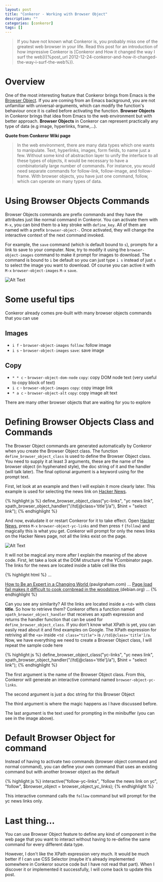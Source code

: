 ```yaml
---
layout: post
title: "Conkeror - Working with Browser Object"
description: ""
categories: [conkeror]
tags: []
---
```



> If you have not known what Conkeror is, you probably miss one of the greatest
> web browser in your life. Read this post for an introduction of how impressive
> Conkeror is
> [Conkeror and How it changed the way I surf the web]({%post_url 2012-12-24-conkeror-and-how-it-changed-the-way-i-surf-the-web%}).

# Overview

One of the most interesting feature that Conkeror brings from Emacs is the
[Browser Object](http://conkeror.org/BrowserObjects). If you are coming from an
Emacs background, you are not unfamiliar with universal-arguments, which can
modify the function's behaviour once it is called before activating the
function. **Browser Objects** in Conkeror brings that idea from Emacs to the web
environment but with better approach. **Browser Objects** in Conkeror can
represent practically any type of data (e.g image, hyperlinks, frame,...).

**Quote from Conkeror Wiki page**

> In the web environment, there are many data types which one wants to
> manipulate. Text, hyperlinks, images, form fields, to name just a few. Without
> some kind of abstraction layer to unify the interface to all these types of
> objects, it would be necessary to have a combinatorially large number of
> commands. For instance, you would need separate commands for follow-link,
> follow-image, and follow-frame. With browser objects, you have just one
> command, follow, which can operate on many types of data.

<!-- more -->

# Using Browser Objects Commands

Browser Objects commands are prefix commands and they have the attributes just
like normal command in Conkeror. You can activate them with `M-x`, you can
bind them to a key stroke with `define_key`. All of them are named with a prefix
`browser-object-`. Once activated, they will change the interactive context of
the next command invoked.

For example, the `save` command (which is default bound to `s`), prompts for a
link to save to your computer. Now, try to modify it using the
`browser-object-images` command to make it prompt for images to download.
The command is bound to `i` be default so you can just type `i s` instead of
just `s` to select the image you want to download. Of course you can active it
with `M-x` `browser-object-images` `M-x` `save`.

![Alt Text](/files/2014-12-21-conkeror-working-with-browser-object/image.png)

# Some useful tips

Conkeror already comes pre-built with many browser objects commands that you can
use

## Images

- `i f` - `browser-object-images` `follow`: follow image
- `i s` - `browser-object-images` `save`: save image

## Copy

- `* * c` - `browser-object-dom-node` `copy`: copy DOM node text (very useful to
  copy block of text)
- `i c` - `browser-object-images` `copy`: copy image link
- `* a c` - `browser-object-alt` `copy`: copy image alt text

There are many other browser objects that are waiting for you to explore

# Defining Browser Objects Class and Commands

The Browser Object commands are generated automatically by Conkeror when you
create the Browser Object class. The function `define_browser_object_class` is
used to define the Browser Object class. You need to supply it at least 3
arguments, these are the name of the browser object (in hyphenated style), the
doc string of it and the handler (will talk later). The final optional argument
is a keyword using for the prompt text.

First, let look at an example and then I will explain it more clearly later. This
example is used for selecting the news link on
[Hacker News](https://news.ycombinator.com/).

{% highlight js %}
define_browser_object_class("yc-links",
                            "yc news link",
                            xpath_browser_object_handler("//td[@class='title']/a"),
                            $hint = "select link");
{% endhighlight %}

And now, evaludate it or restart Conkeror for it to take effect. Open
[Hacker News](https://news.ycombinator.com/), press `M-x`
`browser-object-yc-links` and then press `f` (`follow`) and magically this is
what you get. Conkeror will prompt for only the news links on the Hacker News
page, not all the links exist on the page.

![Alt Text](/files/2014-12-21-conkeror-working-with-browser-object/yc.png)

It will not be magical any more after I explain the meaning of the above code.
First, let take a look at the DOM structure of the YCombinator page. The links
for the news are located inside a table cell like this

{% highlight html %}
...
<td class="title">
  <a href="http://paulgraham.com/ecw.html">How to Be an Expert in a Changing
    World
  </a>
  <span class="comhead"> (paulgraham.com)
  </span>
</td>
...
<td class="title">
  <a href="https://bugs.debian.org/cgi-bin/bugreport.cgi?bug=773619">Page load
    fail makes it difficult to cook cornbread in the woodstove
  </a>
  <span class="comhead"> (debian.org)
  </span>
</td>
...
{% endhighlight %}

Can you see any similarity? All the links are located inside a `<td>` with class
**title**. So how to retrieve them? Conkeror offers a function named
`xpath_browser_object_handler` that receives an xpath expression and returns the
handler function that can be used for `define_browser_object_class`. If you
don't know what XPath is yet, you can easily read about it and find examples on
Google. The XPath expression for retriving all the `<a>` inside `<td
class="title">` is `//td[@class='title']/a`. Now, we have everything we need to
create a Browser Object class, I will repeat the sample code here

{% highlight js %}
define_browser_object_class("yc-links",
                            "yc news link",
                            xpath_browser_object_handler("//td[@class='title']/a"),
                            $hint = "select link");
{% endhighlight %}

The first argument is the name of the Browser Object class. From this, Conkeror
will generate an interactive command named `browser-object-yc-links`.

The second argument is just a doc string for this Browser Object

The third argument is where the magic happens as I have discussed before.

The last argument is the text used for prompting in the minibuffer (you can see
in the image above).

# Default Browser Object for command

Instead of having to activate two commands (browser object command and normal
command), you can define your own command that uses an existing command but with
another browser object as the default

{% highlight js %}
interactive("follow-yc-links",
            "follow the news link on yc",
            "follow",
            $browser_object = browser_object_yc_links);
{% endhighlight %}

This interactive command calls the `follow` command but will prompt for the yc
news links only.

# Last thing...

You can use Browser Object feature to define any kind of component in the web
page that you want to interact without having to re-define the same command for
every different data type.

However, I don't like the XPath expression very much. It would be much better if
I can use CSS Selector (maybe it's already implemented somewhere in Conkeror
source code but I have not read that part). When I discover it or implemented it
successfully, I will come back to update this post.
